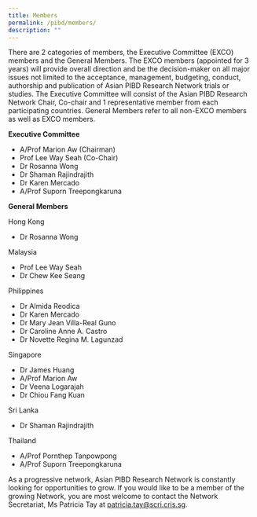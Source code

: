 ```yaml
---
title: Members
permalink: /pibd/members/
description: ""
---
```

There are 2 categories of members, the Executive Committee (EXCO) members and the General Members. The EXCO members (appointed for 3 years) will provide overall direction and be the decision-maker on all major issues not limited to the acceptance, management, budgeting, conduct, authorship and publication of Asian PIBD Research Network trials or studies. The Executive Committee will consist of the Asian PIBD Research Network Chair, Co-chair and 1 representative member from each participating countries. General Members refer to all non-EXCO members as well as EXCO members.

**Executive Committee**

*   A/Prof Marion Aw (Chairman)
*   Prof Lee Way Seah (Co-Chair)
*   Dr Rosanna Wong
*   Dr Shaman Rajindrajith
*   Dr Karen Mercado
*   A/Prof Suporn Treepongkaruna

**General Members**

Hong Kong

*   Dr Rosanna Wong

Malaysia

*   Prof Lee Way Seah
*   Dr Chew Kee Seang

Philippines

*   Dr Almida Reodica
*   Dr Karen Mercado
*   Dr Mary Jean Villa-Real Guno
*   Dr Caroline Anne A. Castro
*   Dr Novette Regina M. Lagunzad

Singapore

*   Dr James Huang
*   A/Prof Marion Aw
*   Dr Veena Logarajah
*   Dr Chiou Fang Kuan

Sri Lanka

*   Dr Shaman Rajindrajith

Thailand

*   A/Prof Pornthep Tanpowpong
*   A/Prof Suporn Treepongkaruna

As a progressive network, Asian PIBD Research Network is constantly looking for opportunities to grow. If you would like to be a member of the growing Network, you are most welcome to contact the Network Secretariat, Ms Patricia Tay at [patricia.tay@scri.cris.sg](mailto:patricia.tay@scri.edu.sg).